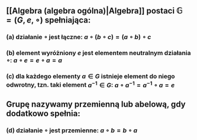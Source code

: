 ## [[Algebra (algebra ogólna)|Algebra]] postaci $\mathbb{G} = (G,e, \circ)$ spełniająca:
### (a) działanie $\circ$ jest łączne: $a \circ  (b \circ c) = (a \circ b)  \circ c$ 
### (b) element wyróżniony $e$ jest elementem neutralnym działania $\circ$: $a \circ e = e \circ a = a$ 
### (c) dla każdego elementy $a \in G$ istnieje element do niego odwrotny, tzn. taki element  $a^{-1} \in G$:  $a \circ a^{-1} = a^{-1} \circ a = e$ 
## Grupę nazywamy  **przemienną** lub **abelową**, gdy dodatkowo  spełnia:
### (d) działanie $\circ$ jest przemienne: $a \circ b = b \circ a$ 


